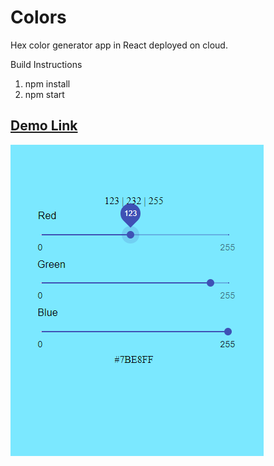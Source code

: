 # Colors
Hex color generator app in React deployed on cloud.

Build Instructions
1. npm install
2. npm start

## [Demo Link](https://hexcolorgenerator.herokuapp.com)

![Sample](https://github.com/pranavpkr/Colors/blob/master/color/public/ScreenShot2.PNG)
